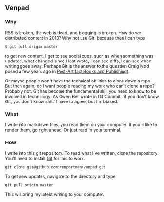 Venpad
------

### Why

RSS is broken, the web is dead, and blogging is broken. How do we distributed content in 2013? Why not use Git, because then I can type

	$ git pull origin master

to get new content. I get to see social cues, such as when something was updated, what changed since I last wrote, I can see diffs, I can see when writing goes away. Perhaps Git is the answer to the question Craig Mod posed a few years ago in [Post-Artifact Books and Publishingt](http://craigmod.com/journal/post_artifact/).

Or maybe people won't have the technical abilities to clone down a repo. But then again, do I want people reading my work who can't clone a repo? Probably not. Git has become the fundamental skill you need to know to be involved in technology. As Gwen Bell wrote in Git Commit, 'if you don't know Git, you don't know shit.' I have to agree, but I'm biased.

### What

I write into markdown files, you read them on your computer. If you'd like to render them, go right ahead. Or just read in your terminal.

### How

I write into this git repository. To read what I've written, clone the repository. You'll need to install [Git](http://git-scm.org) for this to work. 

	git clone git@github.com:venportman/venpad.git

To get new updates, navigate to the directory and type

	git pull origin master

This will bring my latest writing to your computer.
